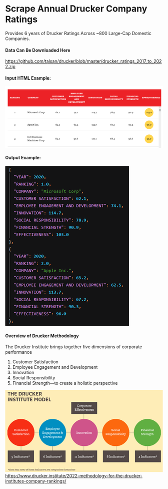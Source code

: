 # Scrape Annual Drucker Company Ratings
Provides 6 years of Drucker Ratings Across ~800 Large-Cap Domestic Companies.

#### Data Can Be Downloaded Here
https://github.com/talsan/drucker/blob/master/drucker_ratings_2017_to_2022.zip

#### Input HTML Example:
![output_example](https://github.com/talsan/drucker/blob/master/assets/input_example.PNG)

#### Output Example:
![output_example](https://github.com/talsan/drucker/blob/master/assets/output_example.PNG)

#### Overview of Drucker Methodology
The Drucker Institute brings together five dimensions of corporate performance
1. Customer Satisfaction
2. Employee Engagement and Development
3. Innovation
4. Social Responsibility 
5. Financial Strength—to create a holistic perspective

![output_example](https://github.com/talsan/drucker/blob/master/assets/drucker_methodology.PNG)
https://www.drucker.institute/2022-methodology-for-the-drucker-institutes-company-rankings/
